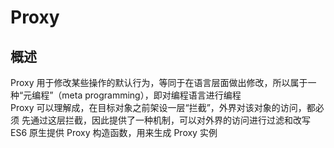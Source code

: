 Proxy
===

概述
---

Proxy 用于修改某些操作的默认行为，等同于在语言层面做出修改，所以属于一种“元编程”（meta programming），即对编程语言进行编程  
Proxy 可以理解成，在目标对象之前架设一层“拦截”，外界对该对象的访问，都必须 先通过这层拦截，因此提供了一种机制，可以对外界的访问进行过滤和改写   
ES6 原生提供 Proxy 构造函数，用来生成 Proxy 实例  
